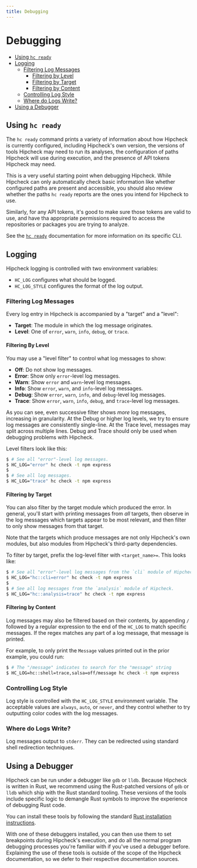 ```yaml
---
title: Debugging
---
```


# Debugging

- [Using `hc ready`](#using-hc-ready)
- [Logging](#logging)
  - [Filtering Log Messages](#filtering-log-messages)
    - [Filtering by Level](#filtering-by-level)
    - [Filtering by Target](#filtering-by-target)
    - [Filtering by Content](#filtering-by-content)
  - [Controlling Log Style](#controlling-log-style)
  - [Where do Logs Write?](#where-do-logs-write)
- [Using a Debugger](#using-a-debugger)

## Using `hc ready`

The `hc ready` command prints a variety of information about how Hipcheck is
currently configured, including Hipcheck's own version, the versions of tools
Hipcheck may need to run its analyses, the configuration of paths Hipcheck will
use during execution, and the presence of API tokens Hipcheck may need.

This is a very useful starting point when debugging Hipcheck. While Hipcheck
can only automatically check basic information like whether configured paths
are present and accessible, you should also review whether the paths `hc ready`
reports are the ones you intend for Hipcheck to use.

Similarly, for any API tokens, it's good to make sure those tokens are valid
to use, and have tha appropriate permissions required to access the
repositories or packages you are trying to analyze.

See the [`hc ready`](@/docs/guide/how-to-use.md#hc-ready) documentation for more
information on its specific CLI.

## Logging

Hipcheck logging is controlled with two environment variables:

* `HC_LOG` configures what should be logged.
* `HC_LOG_STYLE` configures the format of the log output.

### Filtering Log Messages

Every log entry in Hipcheck is accompanied by a "target" and a "level":

* __Target__: The module in which the log message originates.
* __Level__: One of `error`,  `warn`, `info`, `debug`, or `trace`.

#### Filtering By Level

You may use a "level filter" to control what log messages to show:

- __Off__: Do not show log messages.
- __Error__: Show only `error`-level log messages.
- __Warn__: Show `error` and `warn`-level log messages.
- __Info__: Show `error`, `warn`, and `info`-level log messages.
- __Debug__: Show `error`, `warn`, `info`, and `debug`-level log messages.
- __Trace__: Show `error`, `warn`, `info`, `debug`, and `trace`-level log messages.

As you can see, even successive filter shows _more_ log messages, increasing
in granularity. At the Debug or higher log levels, we try to ensure log
messages are consistently single-line. At the Trace level, messages may split
across multiple lines. Debug and Trace should only be used when debugging problems
with Hipcheck.

Level filters look like this:

```sh
$ # See all "error"-level log messages.
$ HC_LOG="error" hc check -t npm express
$
$ # See all log messages.
$ HC_LOG="trace" hc check -t npm express
```

#### Filtering by Target

You can also filter by the target module which produced the error. In general,
you'll start with printing messages from _all_ targets, then observe in the log
messages which targets appear to be most relevant, and then filter to only show
messages from that target.

Note that the targets which produce messages are not only Hipcheck's own modules,
but also modules from Hipcheck's third-party dependencies.

To filter by target, prefix the log-level filter with `<target_name>=`. This
looks like:

```sh
$ # See all "error"-level log messages from the `cli` module of Hipcheck.
$ HC_LOG="hc::cli=error" hc check -t npm express
$
$ # See all log messages from the `analysis` module of Hipcheck.
$ HC_LOG="hc::analysis=trace" hc check -t npm express
```

#### Filtering by Content

Log messages may also be filtered based on their contents, by appending `/` followed by
a regular expression to the end of the `HC_LOG` to match specific messages. If the
regex matches any part of a log message, that message is printed.

For example, to only print the `Message` values printed out in the prior example, you
could run:

```sh
$ # The "/message" indicates to search for the "message" string
$ HC_LOG=hc::shell=trace,salsa=off/message hc check -t npm express
```

### Controlling Log Style

Log style is controlled with the `HC_LOG_STYLE` environment variable. The acceptable
values are `always`, `auto`, or `never`, and they control whether to try outputting color codes
with the log messages.

### Where do Logs Write?

Log messages output to `stderr`. They can be redirected using standard shell redirection
techniques.

## Using a Debugger

Hipcheck can be run under a debugger like `gdb` or `lldb`. Because Hipcheck is
written in Rust, we recommend using the Rust-patched versions of `gdb` or `lldb`
which ship with the Rust standard tooling. These versions of the tools include
specific logic to demangle Rust symbols to improve the experience of debugging
Rust code.

You can install these tools by following the standard [Rust installation
instructions](https://www.rust-lang.org/tools/install).

With one of these debuggers installed, you can then use them to set breakpoints
during Hipcheck's execution, and do all the normal program debugging processes
you're familiar with if you've used a debugger before. Explaining the use of
these tools is outside of the scope of the Hipcheck documentation, so we defer
to their respective documentation sources.
